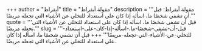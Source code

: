 +++
author = "أبقراط"
title = "مقولة أبقراط"
description = '''مقولة أبقراط: قبل أن تشفي شخصًا ما، اسأله إذا كان على استعداد للتخلي عن الأشياء التي تجعله مريضًا.'''
quote = '''قبل أن تشفي شخصًا ما، اسأله إذا كان على استعداد للتخلي عن الأشياء التي تجعله مريضًا.'''
slug = '''قبل-أن-تشفي-شخصًا-ما،-اسأله-إذا-كان-على-استعداد-للتخلي-عن-الأشياء-التي-تجعله-مريضًا'''
+++
قبل أن تشفي شخصًا ما، اسأله إذا كان على استعداد للتخلي عن الأشياء التي تجعله مريضًا.
